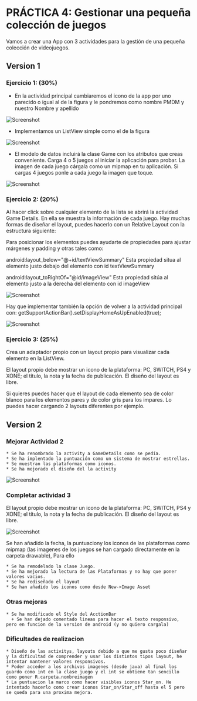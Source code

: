 # PRÁCTICA 4: Gestionar una pequeña colección de juegos

Vamos a crear una App con 3 actividades para la gestión de una pequeña colección de
videojuegos.

## Version 1

### Ejercicio 1: (30%)

- En la actividad principal cambiaremos el icono de la app por uno parecido o igual al
de la figura y le pondremos como nombre PMDM y nuestro Nombre y apellido

![Screenshot](/pantallazos/capt1.png)

- Implementamos un ListView simple como el de la figura

![Screenshot](/pantallazos/capt2.png)

- El modelo de datos incluirá la clase Game con los atributos que creas conveniente.
Carga 4 o 5 juegos al iniciar la aplicación para probar. La imagen de cada juego
cárgala como un mipmap en tu aplicación. Si cargas 4 juegos ponle a cada juego la
imagen que toque.

![Screenshot](/pantallazos/capt3.png)

### Ejercicio 2: (20%)

Al hacer click sobre cualquier elemento de la lista se abrirá la actividad Game Details. En
ella se muestra la información de cada juego. Hay muchas formas de diseñar el layout,
puedes hacerlo con un Relative Layout con la estructura siguiente:

Para posicionar los elementos puedes ayudarte de propiedades para ajustar márgenes y
padding y otras tales como:

android:layout_below="@+id/textViewSummary" Esta propiedad situa al
elemento justo debajo del elemento con id textViewSummary

android:layout_toRightOf="@id/imageView" Esta propiedad sitúa al elemento
justo a la derecha del elemento con id imageView

![Screenshot](/pantallazos/capt4.png)

Hay que implementar también la opción de volver a la actividad principal con:
getSupportActionBar().setDisplayHomeAsUpEnabled(true);

![Screenshot](/pantallazos/capt1.png)

### Ejercicio 3: (25%)

Crea un adaptador propio con un layout propio para visualizar cada elemento en la ListView.

El layout propio debe mostrar un icono de la plataforma: PC, SWITCH, PS4 y XONE; el
título, la nota y la fecha de publicación. El diseño del layout es libre.

Si quieres puedes hacer que el layout de cada elemento sea de color blanco para los
elementos pares y de color gris para los impares. Lo puedes hacer cargando 2 layouts
diferentes por ejemplo.

## Version 2

### Mejorar Actividad 2

    * Se ha renombrado la activity a GameDetails como se pedía.
    * Se ha implentado la puntuación como un sistema de mostrar estrellas.
    * Se muestran las plataformas como iconos.
    * Se ha mejorado el diseño del la activity

![Screenshot](/pantallazos/capt6.png)

### Completar actividad 3

El layout propio debe mostrar un icono de la plataforma: PC, SWITCH, PS4 y XONE; el
título, la nota y la fecha de publicación. El diseño del layout es libre.

![Screenshot](/pantallazos/capt5.png)

Se han añadido la fecha, la puntuaciony los iconos de las plataformas como mipmap (las imagenes de los juegos se han cargado directamente en la carpeta drawable), Para ello

    * Se ha remodelado la clase Juego.
    * Se ha mejorado la lectura de las Plataformas y no hay que poner valores vacios.
    * Se ha rediseñado el layout
    * Se han añadido los iconos como desde New->Image Asset

### Otras mejoras

    * Se ha modificado el Style del AcctionBar
      + Se han dejado comentado lineas para hacer el texto responsivo, pero en funcion de la version de android (y no quiero cargala)

### Dificultades de realizacion

    * Diseño de las activitys, layouts debido a que me gusta poco diseñar y la dificultad de comprender y usar los distintos tipos layout, he intentar mantener valores responsivos.
    * Poder acceder a los archivos imagenes (desde java) al final los guardo como int en la clase juego y el int se obtiene tan sencillo como poner R.carpeta.nombreimagen
    * La puntuacion la marco como hacer visibles iconos Star_on. He intentado hacerlo como crear iconos Star_on/Star_off hasta el 5 pero se queda para una proxima mejora.
